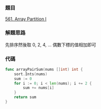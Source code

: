 ### 題目

[561. Array Partition I](https://leetcode.com/problems/array-partition-i/)

### 解題思路

先排序然後取 0, 2, 4, ... 偶數下標的值相加即可

### 代碼

```go
func arrayPairSum(nums []int) int {
	sort.Ints(nums)
	sum := 0
	for i := 0; i < len(nums); i += 2 {
		sum += nums[i]
	}
	return sum
}
```
